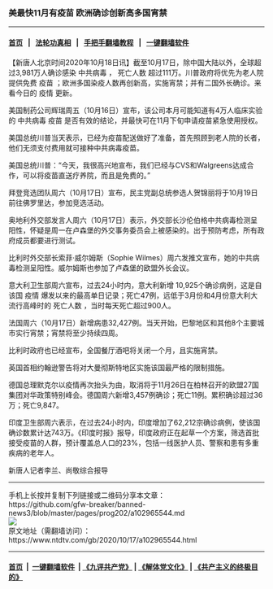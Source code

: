 ### 美最快11月有疫苗 欧洲确诊创新高多国宵禁
------------------------

#### [首页](https://github.com/gfw-breaker/banned-news3/blob/master/README.md) &nbsp;&nbsp;|&nbsp;&nbsp; [法轮功真相](https://github.com/begood0513/basic/blob/master/README.md)  &nbsp;&nbsp;|&nbsp;&nbsp; [手把手翻墙教程](https://github.com/gfw-breaker/guides/wiki)  &nbsp;&nbsp;|&nbsp;&nbsp; [一键翻墙软件](https://github.com/gfw-breaker/nogfw/blob/master/README.md)  



<div><div class="post_content" itemprop="articleBody">
 <p>
  【新唐人北京时间2020年10月18日讯】截至10月17日，除中国大陆以外，全球超过3,981万人确诊感染
  <ok href="https://www.ntdtv.com/gb/中共病毒.htm">
   中共病毒
  </ok>
  ，
  <ok href="https://www.ntdtv.com/gb/死亡人数.htm">
   死亡人数
  </ok>
  超过111万。川普政府将优先为老人院提供免费
  <ok href="https://www.ntdtv.com/gb/疫苗.htm">
   疫苗
  </ok>
  ；欧洲多国染疫人数再创新高，实施宵禁；并有二国外长确诊。来看今日的
  <ok href="https://www.ntdtv.com/gb/疫情.htm">
   疫情
  </ok>
  更新。
 </p>
 <p>
  美国制药公司辉瑞周五（10月16日）宣布，该公司本月可能知道有4万人临床实验的
  <ok href="https://www.ntdtv.com/gb/中共病毒.htm">
   中共病毒
  </ok>
  <ok href="https://www.ntdtv.com/gb/疫苗.htm">
   疫苗
  </ok>
  是否有效的结论，并最快可在11月下旬申请疫苗紧急使用授权。
 </p>
 <p>
  美国总统川普当天表示，已经为疫苗配送做好了准备，首先照顾到老人院的长者，他们无须支付费用就可接种中共病毒疫苗。
 </p>
 <p>
  美国总统川普：“今天，我很高兴地宣布，我们已经与CVS和Walgreens达成合作，可以将疫苗直送疗养院，而且是免费的。”
 </p>
 <p>
  拜登竞选团队周六（10月17日）宣布，民主党副总统参选人贺锦丽将于10月19日前往佛罗里达，参加竞选活动。
 </p>
 <p>
  奥地利外交部发言人周六（10月17日）表示，外交部长沙伦伯格中共病毒检测呈阳性，怀疑是周一在卢森堡的外交事务委员会上被感染的。出于预防考虑，所有政府成员都要进行测试。
 </p>
 <p>
  比利时外交部长索菲·威尔姆斯（Sophie Wilmes）周六发推文宣布，她的中共病毒检测呈阳性。威尔姆斯也参加了卢森堡的欧盟外长会议。
 </p>
 <p>
  意大利卫生部周六宣布，过去24小时内，意大利新增 10,925个确诊病例，这是自该国
  <ok href="https://www.ntdtv.com/gb/疫情.htm">
   疫情
  </ok>
  爆发以来的最高单日记录；死亡47例，远低于3月份和4月份意大利大流行高峰时的
  <ok href="https://www.ntdtv.com/gb/死亡人数.htm">
   死亡人数
  </ok>
  ，当时每天死亡超过900人。
 </p>
 <p>
  法国周六（10月17日）新增病患32,427例。当天开始，巴黎地区和其他8个主要城市实行宵禁；宵禁将至少持续四周。
 </p>
 <p>
  比利时政府也已经宣布，全国餐厅酒吧将关闭一个月，且实施宵禁。
 </p>
 <p>
  英国首相约翰逊警告将对大曼彻斯特地区实施该国最严格的限制措施。
 </p>
 <p>
  德国总理默克尔以疫情再次抬头为由，取消将于11月26日在柏林召开的欧盟27国集团对华政策特别峰会。德国周六新增3,457例确诊；死亡11例。累积确诊超过36万；死亡9,847。
 </p>
 <p>
  印度卫生部周六表示，在过去24小时内，印度增加了62,212宗确诊病例，使该国确诊数累计达743万。《印度时报》报导，印度政府正在起草一个方案，筛选首批接受疫苗的人群，预计覆盖总人口的23%，包括一线医护人员、警察和患有多重疾病的老年人。
 </p>
 <p>
  新唐人记者李兰、尚敬综合报导
 </p>
 <div class="single_ad">
 </div>
</div>
</div>
<hr/>
手机上长按并复制下列链接或二维码分享本文章：<br/>
https://github.com/gfw-breaker/banned-news3/blob/master/pages/prog202/a102965544.md <br/>
<a href='https://github.com/gfw-breaker/banned-news3/blob/master/pages/prog202/a102965544.md'><img src='https://github.com/gfw-breaker/banned-news3/blob/master/pages/prog202/a102965544.md.png'/></a> <br/>
原文地址（需翻墙访问）：https://www.ntdtv.com/gb/2020/10/17/a102965544.html


------------------------
#### [首页](https://github.com/gfw-breaker/banned-news3/blob/master/README.md) &nbsp;|&nbsp; [一键翻墙软件](https://github.com/gfw-breaker/nogfw/blob/master/README.md) &nbsp;| [《九评共产党》](https://github.com/gfw-breaker/9ping.md/blob/master/README.md#九评之一评共产党是什么) | [《解体党文化》](https://github.com/gfw-breaker/jtdwh.md/blob/master/README.md) | [《共产主义的终极目的》](https://github.com/gfw-breaker/gczydzjmd.md/blob/master/README.md)


<img src='http://gfw-breaker.win/banned-news3/pages/prog202/a102965544.md' width='0px' height='0px'/>